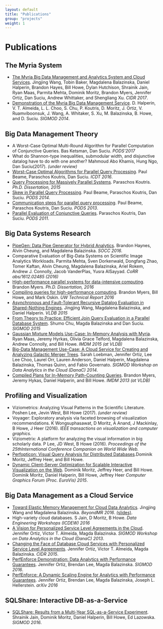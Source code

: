 ```yaml
---
layout: default
title: "Publications"
group: "projects"
weight: 1
---
```


# Publications

## The Myria System
* [The Myria Big Data Management and Analytics System and Cloud Services]({{site.baseurl}}/publications/myria-overview.pdf). Jingjing Wang, Tobin Baker, Magdalena Balazinska, Daniel Halperin, Brandon Hayes, Bill Howe, Dylan Hutchison, Shrainik Jain, Ryan Maas, Parmita Mehta, Dominik Moritz, Brandon Myers, Jennifer Ortiz, Dan Suciu, Andrew Whittaker, and Shengliang Xu. *CIDR 2017*.
* [Demonstration of the Myria Big Data Management Service]({{site.baseurl}}/publications/Halperin_Myria_demo_SIGMOD_2014.pdf). D. Halperin, V. T. Almeida, L. L. Choo, S. Chu, P. Koutris, D. Moritz, J. Ortiz, V. Ruamviboonsuk, J. Wang, A. Whitaker, S. Xu, M. Balazinska, B. Howe, and D. Suciu. *SIGMOD 2014*.

## Big Data Management Theory

* A Worst-Case Optimal Multi-Round Algorithm for Parallel Computation of Conjunctive Queries. Bas Ketsman, Dan Suciu.  *PODS'2017*
* What do Shannon-type inequalities, submodular width, and disjunctive datalog have to do with one another? Mahmoud Abo Khamis, Hung Ngo, Dan Suciu(2017). *(under review)*
* [Worst-Case Optimal Algorithms for Parallel Query Processing]({{site.baseurl}}/publications/worstcase-beame.pdf). Paul Beame, Paraschos Koutris, Dan Suciu. *ICDT 2016*.
* [Query Processing for Massively Parallel Systems]({{site.baseurl}}/publications/thesis-koutris.pdf). Paraschos Koutris. *Ph.D. Dissertation, 2015*
* [Skew in Parallel Query Processing]({{site.baseurl}}/publications/skew-beame.pdf). Paul Beame, Paraschos Koutris, Dan Suciu. *PODS 2014*.
* [Communication steps for parallel query processing]({{site.baseurl}}/publications/communication-beame.pdf). Paul Beame, Paraschos Koutris, Dan Suciu. *PODS 2013*.
* [Parallel Evaluation of Conjunctive Queries]({{site.baseurl}}/publications/parallel-koutris.pdf). Paraschos Koutris, Dan Suciu. *PODS 2011*.

## Big Data Systems Research
* [PipeGen: Data Pipe Generator for Hybrid Analytics](../publications/PipeGen-Haynes-socc16.pdf).  Brandon Haynes, Alvin Cheung, and Magdalena Balazinska. *SOCC 2016*.
* Comparative Evaluation of Big-Data Systems on Scientific Image Analytics Workloads. Parmita Mehta, Sven Dorkenwald, Dongfang Zhao, Tomer Kaftan, Alvin Cheung, Magdalena Balazinska, Ariel Rokem, Andrew J. Connolly, Jacob VanderPlas, Yusra AlSayyad. *CoRR abs/1612.02485 (2016)*
* [High-performance parallel systems for data-intensive computing](https://digital.lib.washington.edu/researchworks/bitstream/handle/1773/37076/Myers_washington_0250E_16369.pdf?sequence=1&isAllowed=y). Brandon Myers. *Ph.D. Dissertation, 2016*
* [Compiling queries for high-performance computing](http://www.cs.washington.edu/tr/2016/02/UW-CSE-16-02-02.pdf). Brandon Myers, Bill Howe, and Mark Oskin. *UW Technical Report 2016*
* [Asynchronous and Fault-Tolerant Recursive Datalog Evaluation in Shared-Nothing Engines](https://homes.cs.washington.edu/~jwang/papers/p2317-wang.pdf). Jingjing Wang, Magdalena Balazinska, and Daniel Halperin. *VLDB 2015*
* [From Theory to Practice: Efficient Join Query Evaluation in a Parallel Database System](https://homes.cs.washington.edu/~chushumo/files/sigmod_15_join.pdf). Shumo Chu, Magda Balazinska and Dan Suciu. *SIGMOD 2015*
* [Gaussian Mixture Models Use-Case: In-Memory Analysis with Myria](http://homes.cs.washington.edu/~maas/papers/maas-myriagmm.pdf). Ryan Maas, Jeremy Hyrkas, Olivia Grace Telford, Magdalena Balazinska, Andrew Connolly, and Bill Howe. *IMDM 2015 (at VLDB)*
* [Big-Data Management Use-Case: A Cloud Service for Creating and Analyzing Galactic Merger Trees]({{site.baseurl}}/publications/MyMergerTree_DanaC_2014.pdf). Sarah Loebman, Jennifer Ortiz, Lee Lee Choo, Laurel Orr, Lauren Anderson, Daniel Halperin, Magdalena Balazinska, Thomas Quinn, and Fabio Governato. *SIGMOD Workshop on Data Analytics in the Cloud (DanaC) 2014*.
* [Compiled Plans for In-Memory Path-Counting Queries](http://sampa.cs.washington.edu/papers/myers-imdm13.pdf). Brandon Myers, Jeremy Hykas, Daniel Halperin, and Bill Howe. *IMDM 2013 (at VLDB)*

## Profiling and Visualization

* Viziometrics: Analyzing Visual Patterns in the Scientific Literature. Poshen Lee, Jevin West, Bill Howe (2017). *(under review)*
* Voyager: Exploratory analysis via faceted browsing of visualization recommendations. K Wongsuphasawat, D Moritz, A Anand, J Mackinlay, B Howe, J Heer (2016). *IEEE transactions on visualization and computer graphics.*
* Viziometrix: A platform for analyzing the visual information in big scholarly data. P Lee, JD West, B Howe (2016). *Proceedings of the 25thInternational Conference Companion on World Wide Web.*
* [Perfopticon: Visual Query Analysis for Distributed Databases](https://idl.cs.washington.edu/files/2015-Perfopticon-EuroVis.pdf).Dominik Moritz, Jeffrey Heer, and Bill Howe.
* [Dynamic Client-Server Optimization for Scalable Interactive Visualization on the Web](http://www.interactive-analysis.org/papers/2015/moritz.pdf). Dominik Moritz, Jeffrey Heer, and Bill Howe. Dominik Moritz, Daniel Halperin, Bill Howe, Jeffrey Heer *Computer Graphics Forum (Proc. EuroVis) 2015*.

## Big Data Management as a Cloud Service

* [Toward Elastic Memory Management for Cloud Data Analytics](https://homes.cs.washington.edu/~jwang/publications/elastic-memory.pdf). Jingjing Wang and Magdalena Balazinska. *BeyondMR 2016*.  [(slides)](https://homes.cs.washington.edu/~jwang/publications/elastic-memory-beyondmr2016-slides.pdf). 
* High-variety cloud databases. S Jain, D Moritz, B Howe. *Data Engineering Workshops (ICDEW) 2016*
* [A Vision for Personalized Service Level Agreements in the Cloud](../publications/Ortiz_PSLA_2013.pdf). Jennifer Ortiz, Victor T. Almeida, Magda Balazinska. *SIGMOD Workshop on Data Analytics in the Cloud (DanaC) 2013*.
* [Changing the Face of Database Cloud Services with Personalized Service Level Agreements](../publications/Ortiz_PSLA_CIDR_2015.pdf). Jennifer Ortiz, Victor T. Almeida, Magda Balazinska. *CIDR 2015*.
* [PerfEnforce Demonstration: Data Analytics with Performance Guarantees](../publications/Ortiz-perfenforceDemo-sigmod16.pdf). Jennifer Ortiz, Brendan Lee, Magda Balazinska. *SIGMOD 2016*.
* [PerfEnforce: A Dynamic Scaling Engine for Analytics with Performance Guarantees](https://arxiv.org/abs/1605.09753). Jennifer Ortiz, Brendan Lee, Magda Balazinska, Joseph L. Hellerstein. *arXiv 2016*

## SQLShare: Interactive DB-as-a-Service
* [SQLShare: Results from a Multi-Year SQL-as-a-Service Experiment](https://www.dropbox.com/s/835qvwhbclfuacw/paper.pdf?dl=0). Shrainik Jain, Dominik Moritz, Daniel Halperin, Bill Howe, Ed Lazowska. *SIGMOD 2016*.

